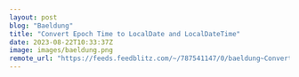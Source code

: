 ```yaml
---
layout: post
blog: "Baeldung"
title: "Convert Epoch Time to LocalDate and LocalDateTime"
date: 2023-08-22T10:33:37Z
image: images/baeldung.png
remote_url: "https://feeds.feedblitz.com/~/787541147/0/baeldung~Convert-Epoch-Time-to-LocalDate-and-LocalDateTime"
---
```


